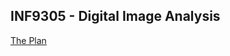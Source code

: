 ## INF9305 - Digital Image Analysis

[The Plan](http://www.uio.no/studier/emner/matnat/ifi/INF4300/h16/undervisningsplan/)
